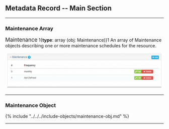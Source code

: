 ## Metadata Record -- Main Section
---

### Maintenance Array

<span class="md-panel" style="font-size: larger">Maintenance</span> 1{**type**: array (obj: <span class="md-panel">Maintenance</span>)}1 An array of <span class="md-panel">Maintenance</span> objects describing one or more maintenance schedules for the resource. 

![Resource Maintenance Panel](/assets/reference/edit-objects/metadata/main/maintenance-array.png)

---

### Maintenance Object

{% include "../../../include-objects/maintenance-obj.md" %}

---
